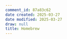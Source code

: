```yaml
---
comment_id: 87a83c62
date created: 2025-03-27
date modified: 2025-03-27
draw: null
title: Homebrew
---
```

